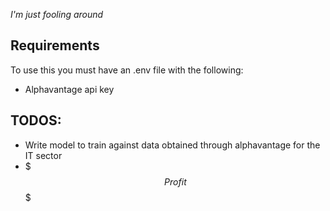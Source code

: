 *I'm just fooling around*

## Requirements

To use this you must have an .env file with the following:
* Alphavantage api key 

## TODOS:
* Write model to train against data obtained through alphavantage for the IT sector
* $$$Profit$$$